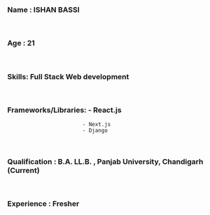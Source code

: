 ### **Name** : ISHAN BASSI
<br />

### **Age** : 21
<br />

### **Skills**: Full Stack Web development
<br />

### **Frameworks/Libraries**:   - React.js
                            - Next.js  
                            - Django
<br />

### **Qualification** : B.A. LL.B. , Panjab University, Chandigarh (Current)
<br />

### **Experience** : Fresher
<br />


